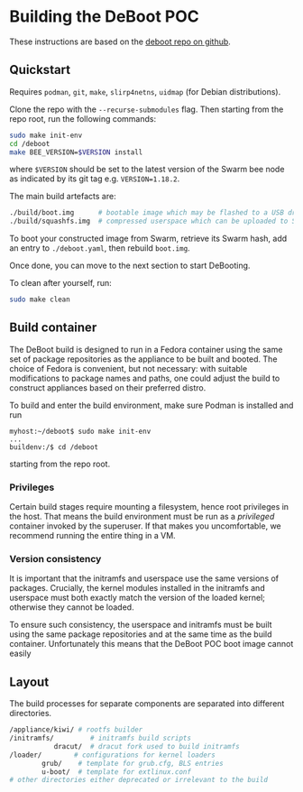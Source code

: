 # Building the DeBoot POC

These instructions are based on the [deboot repo on github](https://github.com/debootdevs/deboot/tree/main/docs).

## Quickstart

Requires `podman`, `git`, `make`, `slirp4netns`, `uidmap` (for Debian distributions).

Clone the repo with the `--recurse-submodules` flag. Then starting from the repo root, run the following commands:

```sh
sudo make init-env
cd /deboot
make BEE_VERSION=$VERSION install
```

where `$VERSION` should be set to the latest version of the Swarm bee node as indicated by its git tag e.g. `VERSION=1.18.2`.

The main build artefacts are:

```sh
./build/boot.img      # bootable image which may be flashed to a USB drive
./build/squashfs.img  # compressed userspace which can be uploaded to Swarm and booted
```

To boot your constructed image from Swarm, retrieve its Swarm hash, add an entry to `./deboot.yaml`, then rebuild `boot.img`.

Once done, you can move to the next section to start DeBooting.

To clean after yourself, run:

```sh
sudo make clean
```

## Build container

The DeBoot build is designed to run in a Fedora container using the same set of package repositories as the appliance to be built and booted. The choice of Fedora is convenient, but not necessary: with suitable modifications to package names and paths, one could adjust the build to construct appliances based on their preferred distro.

To build and enter the build environment, make sure Podman is installed and run

```
myhost:~/deboot$ sudo make init-env
...
buildenv:/$ cd /deboot
```

starting from the repo root.

### Privileges

Certain build stages require mounting a filesystem, hence root privileges in the host. That means the build environment must be run as a *privileged* container invoked by the superuser. If that makes you uncomfortable, we recommend running the entire thing in a VM.

### Version consistency

It is important that the initramfs and userspace use the same versions of packages. Crucially, the kernel modules installed in the initramfs and userspace must both exactly match the version of the loaded kernel; otherwise they cannot be loaded.

To ensure such consistency, the userspace and initramfs must be built using the same package repositories and at the same time as the build container. Unfortunately this means that the DeBoot POC boot image cannot easily

## Layout

The build processes for separate components are separated into different directories.

```sh
/appliance/kiwi/ # rootfs builder
/initramfs/         # initramfs build scripts
           dracut/  # dracut fork used to build initramfs
/loader/		# configurations for kernel loaders
        grub/    # template for grub.cfg, BLS entries
        u-boot/  # template for extlinux.conf
# other directories either deprecated or irrelevant to the build
```

